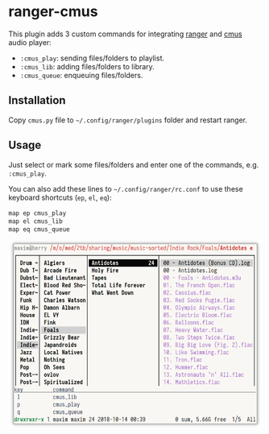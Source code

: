 # ranger-cmus

This plugin adds 3 custom commands for integrating [ranger](https://ranger.github.io) and [cmus](https://cmus.github.io) audio player:

* `:cmus_play`: sending files/folders to playlist.
* `:cmus_lib`: adding files/folders to library.
* `:cmus_queue`: enqueuing files/folders.

## Installation

Copy `cmus.py` file to `~/.config/ranger/plugins` folder and restart ranger.

## Usage

Just select or mark some files/folders and enter one of the commands, e.g. `:cmus_play`.

You can also add these lines to `~/.config/ranger/rc.conf` to use these keyboard shortcuts (`ep`, `el`, `eq`):

```
map ep cmus_play
map el cmus_lib
map eq cmus_queue
```

![ranger-cmus](ranger-cmus.png "ranger-cmus")
